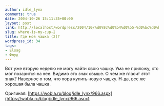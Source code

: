 ```yaml
---
author: idle_lynx
comments: true
date: 2004-10-26 15:11:35+00:00
layout: post
link: http://localhost/wordpress/2004/10/%d0%93%d0%b4%d0%b5-%d0%bc%d0%be%d1%8f-%d1%87%d0%b0%d1%88%d0%ba%d0%b0-2/
slug: where-is-my-cup-2
title: Где моя чашка (2)?
wordpress_id: 34
tags:
- Elsag
- Флуд
---
```


Вот уже вторую неделю не могу найти свою чашку. Ума не приложу, кто мог позарится на нее. Видимо это знак свыше. О чем же гласит этот знак? Наверное о том, что пора купить новую чашку. Н-да, все же хорошая была чашка.

Оригинал: [https://wobla.ru/blog/idle_lynx/966.aspx](https://wobla.ru/blog/idle_lynx/966.aspx)

